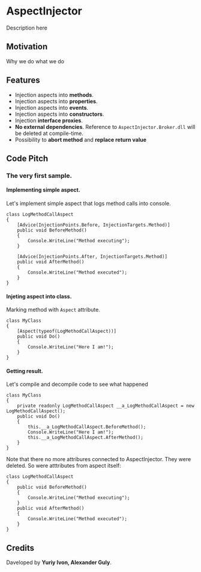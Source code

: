 ﻿AspectInjector
==========

Description here

## Motivation

Why we do what we do

## Features

* Injection aspects into **methods**.
* Injection aspects into **properties**.
* Injection aspects into **events**.
* Injection aspects into **constructors**.
* Injection **interface proxies**.
* **No external dependencies**. Reference to `AspectInjector.Broker.dll` will be deleted at compile-time.
* Possibility to **abort method** and **replace return value**

## Code Pitch

### The very first sample.

#### Implementing simple aspect.

Let's implement simple aspect that logs method calls into console.

	class LogMethodCallAspect
	{
		[Advice(InjectionPoints.Before, InjectionTargets.Method)]
		public void BeforeMethod()
		{
			Console.WriteLine("Method executing");
		}

		[Advice(InjectionPoints.After, InjectionTargets.Method)]
		public void AfterMethod()
		{
			Console.WriteLine("Method executed");
		}
	}

#### Injeting aspect into class.

Marking method with `Aspect` attribute.

	class MyClass
	{
		[Aspect(typeof(LogMethodCallAspect))]
		public void Do()
		{
			Console.WriteLine("Here I am!");
		}
	}

#### Getting result.

Let's compile and decompile code to see what happened

	class MyClass
	{
		private readonly LogMethodCallAspect __a_LogMethodCallAspect = new LogMethodCallAspect();
		public void Do()
		{
			this.__a_LogMethodCallAspect.BeforeMethod();
			Console.WriteLine("Here I am!");
			this.__a_LogMethodCallAspect.AfterMethod();
		}
	}

Note that there no more attribures connected to AspectInjector. They were deleted. So were atttributes from aspect itself:

	class LogMethodCallAspect
	{
		public void BeforeMethod()
		{
			Console.WriteLine("Method executing");
		}
		public void AfterMethod()
		{
			Console.WriteLine("Method executed");
		}
	}

## Credits

Daveloped by **Yuriy Ivon, Alexander Guly**.